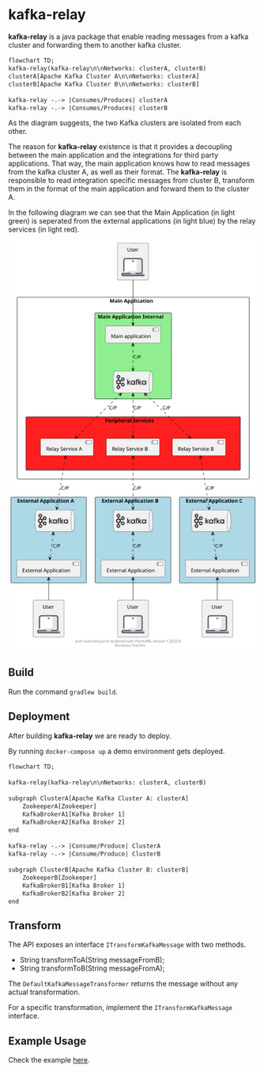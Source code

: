 # kafka-relay

**kafka-relay** is a java package that enable reading messages 
from a kafka cluster and forwarding them to another kafka cluster.

```mermaid
flowchart TD;
kafka-relay(kafka-relay\n\nNetworks: clusterA, clusterB)
clusterA[Apache Kafka Cluster A\n\nNetworks: clusterA]
clusterB[Apache Kafka Cluster B\n\nNetworks: clusterB]

kafka-relay -.-> |Consumes/Produces| clusterA
kafka-relay -.-> |Consumes/Produces| clusterB
```

As the diagram suggests, the two Kafka clusters are isolated from each other.

The reason for **kafka-relay** existence is that it provides a decoupling between 
the main application and the integrations for third party applications.
That way, the main application knows how to read messages from the kafka cluster A, as well as their format.
The **kafka-relay** is responsible to read integration specific messages from cluster B, transform them in 
the format of the main application and forward them to the cluster A.

In the following diagram we can see that the Main Application (in light green) is seperated from the 
external applications (in light blue) by the relay services (in light red).

![](docs/diagrams/arch-overview.svg)

## Build

Run the command `gradlew build`.

## Deployment

After building **kafka-relay** we are ready to deploy.

By running `docker-compose up` a demo environment gets deployed.

```mermaid
flowchart TD;

kafka-relay(kafka-relay\n\nNetworks: clusterA, clusterB)

subgraph ClusterA[Apache Kafka Cluster A: clusterA]
    ZookeeperA[Zookeeper]
    KafkaBrokerA1[Kafka Broker 1]
    KafkaBrokerA2[Kafka Broker 2]
end

kafka-relay -.-> |Consume/Produce| ClusterA
kafka-relay -.-> |Consume/Produce| ClusterB

subgraph ClusterB[Apache Kafka Cluster B: clusterB]
    ZookeeperB[Zookeeper]
    KafkaBrokerB1[Kafka Broker 1]
    KafkaBrokerB2[Kafka Broker 2]
end
```

## Transform

The API exposes an interface `ITransformKafkaMessage` with two methods.

+ String transformToA(String messageFromB);
+ String transformToB(String messageFromA);

The `DefaultKafkaMessageTransformer` returns the message without any actual transformation.

For a specific transformation, implement the `ITransformKafkaMessage` interface.

## Example Usage

Check the example [here](https://github.com/RomanosTrechlis/kafka-relay-example).
